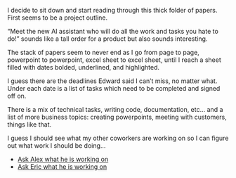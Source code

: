 I decide to sit down and start reading through this thick folder of papers. First seems to be a project outline. 

“Meet the new AI assistant who will do all the work and tasks you hate to do!” sounds like a tall order for a product but also sounds interesting. 

The stack of papers seem to never end as I go from page to page, powerpoint to powerpoint, excel sheet to excel sheet, until I reach a sheet filled with dates bolded, underlined, and highlighted. 

I guess there are the deadlines Edward said I can’t miss, no matter what. Under each date is a list of tasks which need to be completed and signed off on. 

There is a mix of technical tasks, writing code, documentation, etc… and a list of more business topics: creating powerpoints, meeting with customers, things like that. 

I guess I should see what my other coworkers are working on so I can figure out what work I should be doing…

- [Ask Alex what he is working on](./2.1.a/a.md)
- [Ask Eric what he is working on](./2.1.a/b.md)